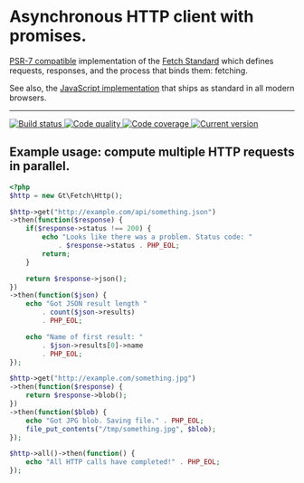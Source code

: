# Asynchronous HTTP client with promises.

[PSR-7 compatible][psr-7] implementation of the [Fetch Standard][fetch-standard] which defines requests, responses, and the process that binds them: fetching.

See also, the [JavaScript implementation][fetch-js] that ships as standard in all modern browsers.

***

<a href="https://circleci.com/gh/PhpGt/Fetch" target="_blank">
    <img src="https://img.shields.io/circleci/project/PhpGt/Fetch/master.svg?style=flat-square" alt="Build status" />
</a>
<a href="https://scrutinizer-ci.com/g/PhpGt/Fetch" target="_blank">
    <img src="https://img.shields.io/scrutinizer/g/PhpGt/Fetch/master.svg?style=flat-square" alt="Code quality" />
</a>
<a href="https://scrutinizer-ci.com/g/PhpGt/Fetch" target="_blank">
    <img src="https://img.shields.io/scrutinizer/coverage/g/PhpGt/Fetch/master.svg?style=flat-square" alt="Code coverage" />
</a>
<a href="https://packagist.org/packages/PhpGt/Fetch" target="_blank">
    <img src="https://img.shields.io/packagist/v/PhpGt/Fetch.svg?style=flat-square" alt="Current version" />
</a>

## Example usage: compute multiple HTTP requests in parallel.

```php
<?php
$http = new Gt\Fetch\Http();

$http->get("http://example.com/api/something.json")
->then(function($response) {
	if($response->status !== 200) {
		echo "Looks like there was a problem. Status code: "
			. $response->status . PHP_EOL;
		return;
	}

    return $response->json();
})
->then(function($json) {
    echo "Got JSON result length "
    	. count($json->results)
    	. PHP_EOL;

    echo "Name of first result: "
    	. $json->results[0]->name
    	. PHP_EOL;
});

$http->get("http://example.com/something.jpg")
->then(function($response) {
    return $response->blob();
})
->then(function($blob) {
    echo "Got JPG blob. Saving file." . PHP_EOL;
    file_put_contents("/tmp/something.jpg", $blob);
});

$http->all()->then(function() {
    echo "All HTTP calls have completed!" . PHP_EOL;
});
```

[psr-7]: http://www.php-fig.org/psr/psr-7/
[fetch-standard]: https://fetch.spec.whatwg.org/
[fetch-js]: https://developer.mozilla.org/en/docs/Web/API/Fetch_API
